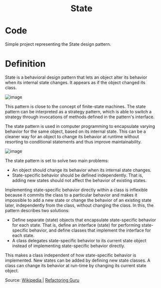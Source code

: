 <div align="center">
  <h1> State  </h1>
</div>

# Code

Simple project representing the State design pattern.

# Definition

State is a behavioral design pattern that lets an object alter its behavior when its internal state changes. It appears as if the object changed its class.

![image](https://user-images.githubusercontent.com/40416044/150982877-3f339514-39c2-4e00-8a45-8b730c74a2c0.png)

This pattern is close to the concept of finite-state machines. The state pattern can be interpreted as a strategy pattern, which is able to switch a strategy through invocations of methods defined in the pattern's interface.

The state pattern is used in computer programming to encapsulate varying behavior for the same object, based on its internal state. This can be a cleaner way for an object to change its behavior at runtime without resorting to conditional statements and thus improve maintainability.

![image](https://user-images.githubusercontent.com/40416044/150983022-a051d9c6-a902-4c5d-90f0-f8ef49e46902.png)

The state pattern is set to solve two main problems:

- An object should change its behavior when its internal state changes.
- State-specific behavior should be defined independently. That is, adding new states should not affect the behavior of existing states.

Implementing state-specific behavior directly within a class is inflexible because it commits the class to a particular behavior and makes it impossible to add a new state or change the behavior of an existing state later, independently from the class, without changing the class. In this, the pattern describes two solutions:

- Define separate (state) objects that encapsulate state-specific behavior for each state. That is, define an interface (state) for performing state-specific behavior, and define classes that implement the interface for each state.
- A class delegates state-specific behavior to its current state object instead of implementing state-specific behavior directly.

This makes a class independent of how state-specific behavior is implemented. New states can be added by defining new state classes. A class can change its behavior at run-time by changing its current state object.




Source: <a href="https://pt.wikipedia.org/wiki/State"> Wikipedia </a> | <a href="https://refactoring.guru/design-patterns/state"> Refactoring Guru </a>
